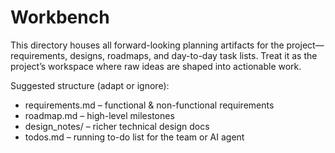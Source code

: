 # Workbench

This directory houses all forward-looking planning artifacts for the project—requirements, designs, roadmaps, and day-to-day task lists. Treat it as the project’s workspace where raw ideas are shaped into actionable work.

Suggested structure (adapt or ignore):

- requirements.md – functional & non-functional requirements
- roadmap.md – high-level milestones
- design_notes/ – richer technical design docs
- todos.md – running to-do list for the team or AI agent

